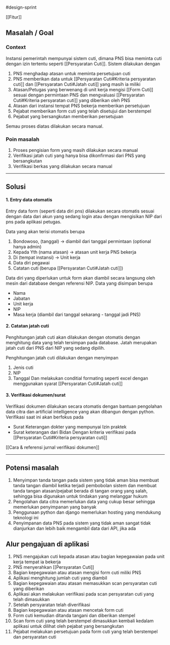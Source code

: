 #design-sprint

[[Fitur]]

## Masalah / Goal
### Context
Instansi pemerintah mempunyai sistem cuti, dimana PNS bisa meminta cuti dengan izin tertentu seperti [[Persyaratan Cuti]]. Sistem dilakukan dengan 
1. PNS menghadap atasan untuk meminta persetujuan cuti 
2. PNS memberikan data untuk [[Persyaratan Cuti#Kriteria persyaratan cuti]] dan [[Persyaratan Cuti#Jatah cuti]] yang masih ia miliki
3. Atasan/Petugas yang berwenang di unit kerja mengisi [[Form Cuti]] sesuai dengan permintaan PNS dan mengvaluasi [[Persyaratan Cuti#Kriteria persyaratan cuti]] yang diberikan oleh PNS
4. Atasan dari instansi tempat PNS bekerja memberikan persetujuan
5. Pejabat memberikan form cuti yang telah disetujui dan berstempel
6. Pejabat yang bersangkutan memberikan persetujuan

Semau proses diatas dilakukan secara manual.

### Poin masalah
1. Proses pengisian form yang masih dilakukan secara manual
2. Verifikasi jatah cuti yang hanya bisa dikonfirmasi dari PNS yang bersangkutan
3. Verifikasi berkas yang dilakukan secara manual

***
## Solusi
#### 1. Entry data otomatis
Entry data form (seperti data diri pns) dilakukan secara otomatis sesuai dengan data dari akun yang sedang login atau dengan mengisikan NIP dari pns pada aplikasi petugas.

Data yang akan terisi otomatis berupa
1. Bondowoso, (tanggal) -> diambil dari tanggal permintaan (optional hanya admin)
2. Kepada Yth (nama atasan) -> atasan unit kerja PNS bekerja
3. Di (tempat instansi) -> Unit kerja
4. Data diri pegawai
5. Catatan cuti (berupa [[Persyaratan Cuti#Jatah cuti]])

Data diri yang diperlukan untuk form akan diambil secara langsung oleh mesin dari database dengan referensi NIP. Data yang disimpan berupa
- Nama
- Jabatan
- Unit kerja
- NIP
- Masa kerja (diambil dari tanggal sekarang - tanggal jadi PNS)

#### 2. Catatan jatah cuti
Penghitungan jatah cuti akan dilakukan dengan otomatis dengan menghitung data yang telah tersimpan pada database. Jatah merupakan jatah cuti dari PNS dari NIP yang sedang dipilih.

Penghitungan jatah cuti dilakukan dengan menyimpan 
1. Jenis cuti
2. NIP
3. Tanggal
Dan melakukan conditial formating seperti excel dengan menggunakan syarat [[Persyaratan Cuti#Jatah cuti]] 

#### 3. Verifikasi dokumen/surat
Verifikasi dokumen dilakukan secara otomatis dengan bantuan pengolahan data citra dan artificial intelligence yang akan dibangun dengan python. Verifikasi saat ini akan berfokus pada
- Surat Keterangan dokter yang mempunyai Izin praktek
- Surat keterangan dari Bidan
Dengan kriteria verifikasi pada [[Persyaratan Cuti#Kriteria persyaratan cuti]]

[[Cara & referensi jurnal verifikasi dokumen]]


***
## Potensi masalah
1. Menyimpan tanda tangan pada sistem yang tidak aman bisa membuat tanda tangan diambil ketika terjadi pembobolan sistem dan membuat tanda tangan atasan/pejabat berada di tangan orang yang salah, sehingga bisa digunakan untuk tindakan yang melanggar hukum
2. Pengolahan data citra memerlukan data yang cukup besar sehingga memerlukan penyimpanan yang banyak
3. Penggunaan python dan django memerlukan hosting yang mendukung teknologi ini
4. Penyimpanan data PNS pada sistem yang tidak aman sangat tidak dianjurkan dan lebih baik mengambil data dari API, jika ada


## Alur pengajuan di aplikasi
1. PNS mengajukan cuti kepada atasan atau bagian kepegawaian pada unit kerja tempat ia bekerja
2. PNS menyerahkan [[Persyaratan Cuti]]
3. Bagian kepegawaian atau atasan mengisi form cuti miliki PNS
4. Aplikasi menghitung jumlah cuti yang diambil
5. Bagian kepegawaian atau atasan memasukkan scan persyaratan cuti yang diberikan
6. Aplikasi akan melakukan verifikasi pada scan persyaratan cuti yang telah dimasukkan
7. Setelah persyaratan telah diverifikasi
8. Bagian kepegawaian atau atasan mencetak form cuti 
9. Form cuti kemudian ditanda tangani dan diberikan stempel
10. Scan form cuti yang telah berstempel dimasukkan kembali kedalam aplikasi untuk dilihat oleh pejabat yang bersangkutan
11. Pejabat melakukan persetujuan pada form cuti yang telah berstempel dan persyaratan cuti  
